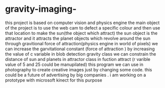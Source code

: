# gravity-imaging-
this project is based on computer vision and physics engine
the main object of the project is to use the web cam to defect a specific colour and then use that location to make the sun(the object which attract)
the sun object is the attractor and it attracts the planet objects which revolve around the sun through gravitional force of attraction(physics engine in world of pixels)
we can increase the garvitational constant (force of attraction ) by increasing the value of c variable in blob detection gravity class
we can constrain the distance of sun and planets in attractor class in fuction attract (r varible value of 5 and 25 could be manupilated)
this program we can use in photography to create creative images just by changing some code.
this could be a future of advertising by big companies . i am working on a prototype with microsoft kinect for this purpose
